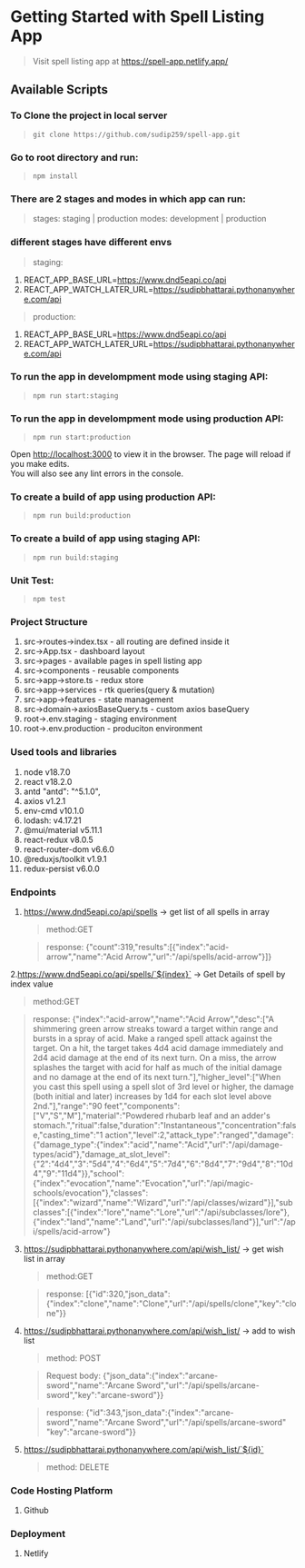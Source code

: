 # Getting Started with Spell Listing App

> Visit spell listing app at https://spell-app.netlify.app/

## Available Scripts

### To Clone the project in local server

> `git clone https://github.com/sudip259/spell-app.git`

### Go to root directory and run:

> `npm install`

### There are 2 stages and modes in which app can run:

> stages: staging | production
> modes: development | production

### different stages have different envs

> staging:

1. REACT_APP_BASE_URL=https://www.dnd5eapi.co/api
2. REACT_APP_WATCH_LATER_URL=https://sudipbhattarai.pythonanywhere.com/api

> production:

1. REACT_APP_BASE_URL=https://www.dnd5eapi.co/api
2. REACT_APP_WATCH_LATER_URL=https://sudipbhattarai.pythonanywhere.com/api

### To run the app in develompment mode using staging API:

> `npm run start:staging`

### To run the app in develompment mode using production API:

> `npm run start:production`

Open [http://localhost:3000](http://localhost:3000) to view it in the browser.
The page will reload if you make edits.\
You will also see any lint errors in the console.

### To create a build of app using production API:

> `npm run build:production`

### To create a build of app using staging API:

> `npm run build:staging`

### Unit Test:

> `npm test`

### Project Structure

1. src->routes->index.tsx - all routing are defined inside it
2. src->App.tsx - dashboard layout
3. src->pages - available pages in spell listing app
4. src->components - reusable components
5. src->app->store.ts - redux store
6. src->app->services - rtk queries(query & mutation)
7. src->app->features - state management
8. src->domain->axiosBaseQuery.ts - custom axios baseQuery
9. root->.env.staging - staging environment
10. root->.env.production - produciton environment

### Used tools and libraries

1. node v18.7.0
2. react v18.2.0
3. antd "antd": "^5.1.0",
4. axios v1.2.1
5. env-cmd v10.1.0
6. lodash: v4.17.21
7. @mui/material v5.11.1
8. react-redux v8.0.5
9. react-router-dom v6.6.0
10. @reduxjs/toolkit v1.9.1
11. redux-persist v6.0.0

### Endpoints

1. https://www.dnd5eapi.co/api/spells -> get list of all spells in array

   > method:GET

   > response: {"count":319,"results":[{"index":"acid-arrow","name":"Acid Arrow","url":"/api/spells/acid-arrow"}]}

2.https://www.dnd5eapi.co/api/spells/`${index}` -> Get Details of spell by index value

> method:GET

> response: {"index":"acid-arrow","name":"Acid Arrow","desc":["A shimmering green arrow streaks toward a target within range and bursts in a spray of acid. Make a ranged spell attack against the target. On a hit, the target takes 4d4 acid damage immediately and 2d4 acid damage at the end of its next turn. On a miss, the arrow splashes the target with acid for half as much of the initial damage and no damage at the end of its next turn."],"higher_level":["When you cast this spell using a spell slot of 3rd level or higher, the damage (both initial and later) increases by 1d4 for each slot level above 2nd."],"range":"90 feet","components":["V","S","M"],"material":"Powdered rhubarb leaf and an adder's stomach.","ritual":false,"duration":"Instantaneous","concentration":false,"casting_time":"1 action","level":2,"attack_type":"ranged","damage":{"damage_type":{"index":"acid","name":"Acid","url":"/api/damage-types/acid"},"damage_at_slot_level":{"2":"4d4","3":"5d4","4":"6d4","5":"7d4","6":"8d4","7":"9d4","8":"10d4","9":"11d4"}},"school":{"index":"evocation","name":"Evocation","url":"/api/magic-schools/evocation"},"classes":[{"index":"wizard","name":"Wizard","url":"/api/classes/wizard"}],"subclasses":[{"index":"lore","name":"Lore","url":"/api/subclasses/lore"},{"index":"land","name":"Land","url":"/api/subclasses/land"}],"url":"/api/spells/acid-arrow"}

3. https://sudipbhattarai.pythonanywhere.com/api/wish_list/ -> get wish list in array

   > method:GET

   > response: [{"id":320,"json_data":{"index":"clone","name":"Clone","url":"/api/spells/clone","key":"clone"}}

4. https://sudipbhattarai.pythonanywhere.com/api/wish_list/ -> add to wish list

   > method: POST

   > Request body: {"json_data":{"index":"arcane-sword","name":"Arcane Sword","url":"/api/spells/arcane-sword","key":"arcane-sword"}}

   > response: {"id":343,"json_data":{"index":"arcane-sword","name":"Arcane Sword","url":"/api/spells/arcane-sword" "key":"arcane-sword"}}

5. https://sudipbhattarai.pythonanywhere.com/api/wish_list/`${id}`

   > method: DELETE

### Code Hosting Platform

1. Github

### Deployment

1. Netlify
